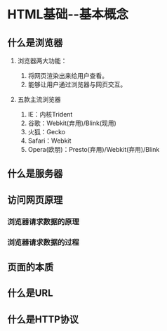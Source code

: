 

# HTML基础--基本概念

## 什么是浏览器
1. 浏览器两大功能：
   1. 将网页渲染出来给用户查看。
   2. 能够让用户通过浏览器与网页交互。

2. 五款主流浏览器
   1. IE：内核Trident
   2. 谷歌：Webkit(弃用)/Blink(现用)
   3. 火狐：Gecko
   4. Safari：Webkit
   5. Opera(欧朋)：Presto(弃用)/Webkit(弃用)/Blink

## 什么是服务器

## 访问网页原理

### 浏览器请求数据的原理

### 浏览器请求数据的过程

## 页面的本质

## 什么是URL

## 什么是HTTP协议